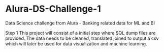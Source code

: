 # Alura-DS-Challenge-1
Data Science challenge from Alura - Banking related data for ML and BI

Step 1
This project will consist of a initial step where SQL dump files are provided. The data needs to be cleaned, translated joined to output a csv
which will later be used for data visualization and machine learning.
